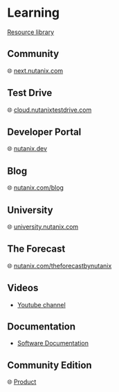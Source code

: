 # Learning

[Resource library](https://www.nutanix.com/resources)

## Community

🌐 [next.nutanix.com](https://next.nutanix.com/)

## Test Drive

🌐 [cloud.nutanixtestdrive.com](https://cloud.nutanixtestdrive.com/dashboard)

## Developer Portal

🌐 [nutanix.dev](https://www.nutanix.dev/)

## Blog

🌐 [nutanix.com/blog](https://www.nutanix.com/blog)

## University

🌐 [university.nutanix.com](https://university.nutanix.com/dashboard)

## The Forecast

🌐 [nutanix.com/theforecastbynutanix](https://www.nutanix.com/theforecastbynutanix)

## Videos

* [Youtube channel](https://www.youtube.com/@Nutanix)

## Documentation

* [Software Documentation](https://portal.nutanix.com/page/documents/list?type=software)

## Community Edition

🌐 [Product](https://www.nutanix.com/products/community-edition)

<!--
Community edition

Enable from My Nutanix

Get hands-on experience with the Nutanix Cloud Platform on your own hardware at no cost.

What you will get:
Experience Nutanix Cloud Infrastructure and Prism.
Explore the cutting-edge technology in your own environment, at no cost.
Gain the expertise to manage your infrastructure using your own hardware.
Exchange ideas with peers, gain insights from industry experts, and contribute your expertise to a thriving global community.
-->
